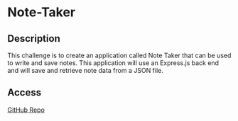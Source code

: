 # Note-Taker

## Description 
This challenge is to create an application called Note Taker that can be used to write and save notes. This application will use an Express.js back end and will save and retrieve note data from a JSON file.

## Access
[GitHub Repo](https://github.com/qclaytor30/module-11-homework)
